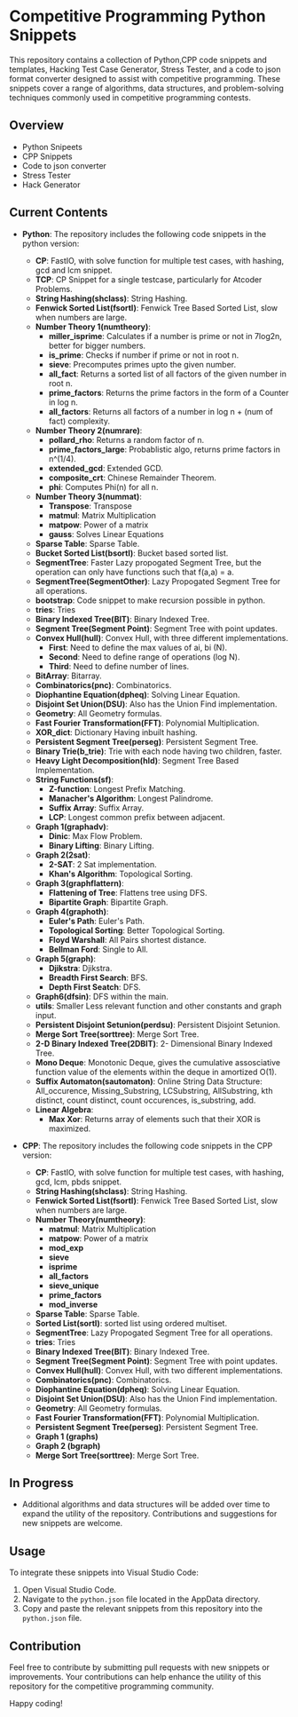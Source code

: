 # Competitive Programming Python Snippets

This repository contains a collection of Python,CPP code snippets and templates, Hacking Test Case Generator, Stress Tester, and a code to json format converter designed to assist with competitive programming. These snippets cover a range of algorithms, data structures, and problem-solving techniques commonly used in competitive programming contests.

## Overview

- Python Snipeets
- CPP Snippets
- Code to json converter
- Stress Tester
- Hack Generator

## Current Contents

- **Python**:
    The repository includes the following code snippets in the python version:

    - **CP**: FastIO, with solve function for multiple test cases, with hashing, gcd and lcm snippet.
    - **TCP**: CP Snippet for a single testcase, particularly for Atcoder Problems.
    - **String Hashing(shclass)**: String Hashing.
    - **Fenwick Sorted List(fsortl)**: Fenwick Tree Based Sorted List, slow when numbers are large.
    - **Number Theory 1(numtheory)**: 
        - **miller_isprime**: Calculates if a number is prime or not in 7log2n, better for bigger numbers.
        - **is_prime**: Checks if number if prime or not in root n.
        - **sieve**: Precomputes primes upto the given number.
        - **all_fact**: Returns a sorted list of all factors of the given number in root n.
        - **prime_factors**: Returns the prime factors in the form of a Counter in log n.
        - **all_factors**: Returns all factors of a number in log n + (num of fact) complexity.
    - **Number Theory 2(numrare)**:
        - **pollard_rho**: Returns a random factor of n.
        - **prime_factors_large**: Probablistic algo, returns prime factors in n^(1/4).
        - **extended_gcd**: Extended GCD.
        - **composite_crt**: Chinese Remainder Theorem.
        - **phi**: Computes Phi(n) for all n.
    - **Number Theory 3(nummat)**:
        - **Transpose**: Transpose
        - **matmul**: Matrix Multiplication
        - **matpow**: Power of a matrix
        - **gauss**: Solves Linear Equations
    - **Sparse Table**: Sparse Table.
    - **Bucket Sorted List(bsortl)**: Bucket based sorted list.
    - **SegmentTree**: Faster Lazy propogated Segment Tree, but the operation can only have functions such that f(a,a) = a.
    - **SegmentTree(SegmentOther)**: Lazy Propogated Segment Tree for all operations.
    - **bootstrap**: Code snippet to make recursion possible in python.
    - **tries**: Tries
    - **Binary Indexed Tree(BIT)**: Binary Indexed Tree.
    - **Segment Tree(Segment Point)**: Segment Tree with point updates.
    - **Convex Hull(hull)**: Convex Hull, with three different implementations.
        - **First**: Need to define the max values of ai, bi (N).
        - **Second**: Need to define range of operations (log N).
        - **Third**: Need to define number of lines.
    - **BitArray**: Bitarray.
    - **Combinatorics(pnc)**: Combinatorics.
    - **Diophantine Equation(dpheq)**: Solving Linear Equation.
    - **Disjoint Set Union(DSU)**: Also has the Union Find implementation.
    - **Geometry**: All Geometry formulas.
    - **Fast Fourier Transformation(FFT)**: Polynomial Multiplication.
    - **XOR_dict**: Dictionary Having inbuilt hashing.
    - **Persistent Segment Tree(perseg)**: Persistent Segment Tree.
    - **Binary Trie(b_trie)**: Trie with each node having two children, faster.
    - **Heavy Light Decomposition(hld)**: Segment Tree Based Implementation.
    - **String Functions(sf)**:
        - **Z-function**: Longest Prefix Matching.
        - **Manacher's Algorithm**: Longest Palindrome.
        - **Suffix Array**: Suffix Array.
        - **LCP**: Longest common prefix between adjacent.
    - **Graph 1(graphadv)**:
        - **Dinic**: Max Flow Problem.
        - **Binary Lifting**: Binary Lifting.
    - **Graph 2(2sat)**:
        - **2-SAT**: 2 Sat implementation.
        - **Khan's Algorithm**: Topological Sorting.
    - **Graph 3(graphflattern)**:
        - **Flattening of Tree**: Flattens tree using DFS.
        - **Bipartite Graph**: Bipartite Graph.
    - **Graph 4(graphoth)**:
        - **Euler's Path**: Euler's Path.
        - **Topological Sorting**: Better Topological Sorting.
        - **Floyd Warshall**: All Pairs shortest distance.
        - **Bellman Ford**: Single to All.
    - **Graph 5(graph)**:
        - **Djikstra**: Djikstra.
        - **Breadth First Search**: BFS.
        - **Depth First Seatch**: DFS.
    - **Graph6(dfsin)**: DFS within the main.
    - **utils**: Smaller Less relevant function and other constants and graph input.
    - **Persistent Disjoint Setunion(perdsu)**: Persistent Disjoint Setunion.
    - **Merge Sort Tree(sorttree)**: Merge Sort Tree.
    - **2-D Binary Indexed Tree(2DBIT)**: 2- Dimensional Binary Indexed Tree.
    - **Mono Deque**: Monotonic Deque, gives the cumulative assosciative function value of the elements within the deque in amortized O(1).
    - **Suffix Automaton(sautomaton)**: Online String Data Structure: All_occurence, Missing_Substring, LCSubstring, AllSubstring, kth distinct, count distinct, count occurences, is_substring, add.
    - **Linear Algebra**:
        - **Max Xor**: Returns array of elements such that their XOR is maximized.

- **CPP**:
    The repository includes the following code snippets in the CPP version:

    - **CP**: FastIO, with solve function for multiple test cases, with hashing, gcd, lcm, pbds snippet.
    - **String Hashing(shclass)**: String Hashing.
    - **Fenwick Sorted List(fsortl)**: Fenwick Tree Based Sorted List, slow when numbers are large.
    - **Number Theory(numtheory)**: 
        - **matmul**: Matrix Multiplication
        - **matpow**: Power of a matrix
        - **mod_exp**
        - **sieve**
        - **isprime**
        - **all_factors**
        - **sieve_unique**
        - **prime_factors**
        - **mod_inverse**
    - **Sparse Table**: Sparse Table.
    - **Sorted List(sortl)**: sorted list using ordered multiset.
    - **SegmentTree**: Lazy Propogated Segment Tree for all operations.
    - **tries**: Tries
    - **Binary Indexed Tree(BIT)**: Binary Indexed Tree.
    - **Segment Tree(Segment Point)**: Segment Tree with point updates.
    - **Convex Hull(hull)**: Convex Hull, with two different implementations.
    - **Combinatorics(pnc)**: Combinatorics.
    - **Diophantine Equation(dpheq)**: Solving Linear Equation.
    - **Disjoint Set Union(DSU)**: Also has the Union Find implementation.
    - **Geometry**: All Geometry formulas.
    - **Fast Fourier Transformation(FFT)**: Polynomial Multiplication.
    - **Persistent Segment Tree(perseg)**: Persistent Segment Tree.
    - **Graph 1 (graphs)**
    - **Graph 2 (bgraph)**
    - **Merge Sort Tree(sorttree)**: Merge Sort Tree.

## In Progress

- Additional algorithms and data structures will be added over time to expand the utility of the repository. Contributions and suggestions for new snippets are welcome.

## Usage

To integrate these snippets into Visual Studio Code:

1. Open Visual Studio Code.
2. Navigate to the `python.json` file located in the AppData directory.
3. Copy and paste the relevant snippets from this repository into the `python.json` file.

## Contribution

Feel free to contribute by submitting pull requests with new snippets or improvements. Your contributions can help enhance the utility of this repository for the competitive programming community.

Happy coding!
